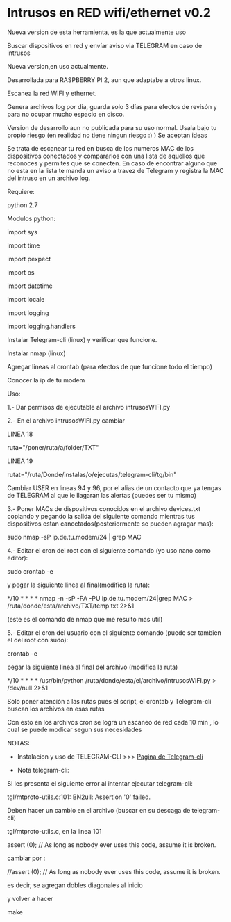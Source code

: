 # Intrusos en RED wifi/ethernet v0.2
Nueva version de esta herramienta, es la que actualmente uso


Buscar dispositivos en red y envíar aviso via TELEGRAM en caso de intrusos

Nueva version,en uso actualmente.

Desarrollada para RASPBERRY PI 2, aun que adaptabe a otros linux.

Escanea la red WIFI y ethernet.

Genera archivos log por dia, guarda solo 3 días para efectos de revisón y para no ocupar mucho espacio en disco. 

Version de desarrollo aun no publicada para su uso normal. 
Usala bajo tu propio riesgo (en realidad no tiene ningun riesgo :)   ) Se aceptan ideas

Se trata de escanear tu red en busca de los numeros MAC de los dispositivos conectados y compararlos con una lista de aquellos que reconoces y permites que se conecten. En caso de encontrar alguno que no esta en la lista te manda un aviso a travez de Telegram y registra la MAC del intruso en un archivo log.

Requiere:

python 2.7

Modulos python:

import sys

import time

import pexpect

import os

import datetime

import locale

import logging

import logging.handlers


Instalar Telegram-cli (linux) y verificar que funcione.

Instalar nmap (linux)

Agregar lineas al crontab (para efectos de que funcione todo el tiempo)

Conocer la ip de tu modem



Uso:

1.- Dar permisos de ejecutable al archivo intrusosWIFI.py



2.- En el archivo intrusosWIFI.py cambiar 

LINEA 18 

ruta="/poner/ruta/a/folder/TXT"

LINEA 19

rutat="/ruta/Donde/instalas/o/ejecutas/telegram-cli/tg/bin"

Cambiar USER en lineas 94 y 96, por el alias de un contacto que ya tengas de TELEGRAM al que le llagaran las alertas (puedes ser tu mismo)



3.- Poner MACs de dispositivos conocidos en el archivo devices.txt copiando y pegando la salida del siguiente comando mientras tus dispositivos estan canectados(posteriormente se pueden agragar mas):


sudo nmap -sP ip.de.tu.modem/24 | grep MAC



4.- Editar el cron del root con el siguiente comando (yo uso nano como editor):


sudo crontab -e


y pegar la siguiente linea al final(modifica la ruta):

*/10 * * * * nmap -n -sP -PA -PU ip.de.tu.modem/24|grep MAC > /ruta/donde/esta/archivo/TXT/temp.txt 2>&1


(este es el comando de nmap que me resulto mas util)



5.- Editar el cron del usuario con el siguiente comando (puede ser tambien el del root con sudo):

crontab -e


pegar la siguiente linea al final del archivo (modifica la ruta)


*/10 * * * * /usr/bin/python /ruta/donde/esta/el/archivo/intrusosWIFI.py > /dev/null 2>&1


Solo poner atención a las rutas pues el script, el crontab y Telegram-cli buscan los archivos en esas rutas

Con esto en los archivos cron se logra un escaneo de red cada 10 min , lo cual se puede modicar segun sus necesidades



NOTAS:


* Instalacion y uso de TELEGRAM-CLI >>> [Pagina de Telegram-cli](https://github.com/vysheng/tg)



* Nota telegram-cli: 


Si les presenta el siguiente error al intentar ejecutar telegram-cli:

tgl/mtproto-utils.c:101: BN2ull: Assertion '0' failed.


Deben hacer un cambio en el archivo (buscar en su descaga de telegram-cli)

tgl/mtproto-utils.c, en la linea 101


assert (0); // As long as nobody ever uses this code, assume it is broken.

cambiar por :

//assert (0); // As long as nobody ever uses this code, assume it is broken.


es decir, se agregan dobles diagonales al inicio

y volver a hacer

make
